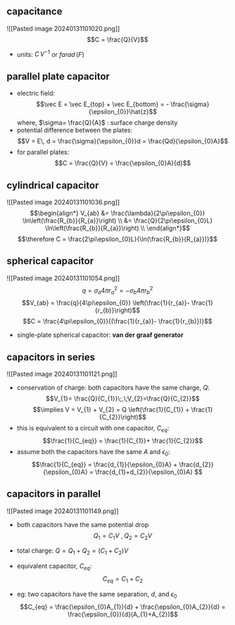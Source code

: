 ## capacitance
![[Pasted image 20240131101020.png]]
$$C = \frac{Q}{V}$$
- units: $C\,V^{-1}$ or $farad\,(F)$
## parallel plate capacitor
- electric field: $$\vec E = \vec E_{top} + \vec E_{bottom} = - \frac{\sigma}{\epsilon_{0}}\hat{z}$$
		where, $\sigma= \frac{Q}{A}$ : surface charge density
- potential difference between the plates: $$V = E\, d = \frac{\sigma}{\epsilon_{0}}d = \frac{Qd}{\epsilon_{0}A}$$
- for parallel plates: $$C = \frac{Q}{V} = \frac{\epsilon_{0}A}{d}$$
## cylindrical capacitor
![[Pasted image 20240131101036.png]]
$$\begin{align*}
	V_{ab} &= \frac{\lambda}{2\pi\epsilon_{0}} \ln\left(\frac{R_{b}}{R_{a}}\right) \\
	&= \frac{Q}{2\pi\epsilon_{0}L} \ln\left(\frac{R_{b}}{R_{a}}\right) \\
\end{align*}$$
$$\therefore C = \frac{2\pi\epsilon_{0}L}{\ln(\frac{R_{b}}{R_{a}})}$$
## spherical capacitor
![[Pasted image 20240131101054.png]]
$$q = \sigma_{a}4\pi r_{a}^{2} = -\sigma_{b}4\pi r_{b}^{2}$$
$$V_{ab} = \frac{q}{4\pi\epsilon_{0}} \left(\frac{1}{r_{a}}- \frac{1}{r_{b}}\right)$$
$$C = \frac{4\pi\epsilon_{0}}{(\frac{1}{r_{a}}- \frac{1}{r_{b}})}$$
- single-plate spherical capacitor: **van der graaf generator**
## capacitors in series
![[Pasted image 20240131101121.png]]
- conservation of charge: both capacitors have the same charge, $Q:$ $$V_{1}= \frac{Q}{C_{1}}\;,\;V_{2}=\frac{Q}{C_{2}}$$
$$\implies V = V_{1} + V_{2} = Q \left(\frac{1}{C_{1}} + \frac{1}{C_{2}}\right)$$
- this is equivalent to a circuit with one capacitor, $C_{eq}$: $$\frac{1}{C_{eq}} = \frac{1}{C_{1}}+ \frac{1}{C_{2}}$$
- assume both the capacitors have the same $A$ and $\epsilon_{0}:$ $$\frac{1}{C_{eq}} = \frac{d_{1}}{\epsilon_{0}A} + \frac{d_{2}}{\epsilon_{0}A} = \frac{d_{1}+d_{2}}{\epsilon_{0}A} $$
## capacitors in parallel
![[Pasted image 20240131101149.png]] 
- both capacitors have the same potential drop
$$Q_{1} =C_{1}V \; ,\; Q_{2}=C_{2}V$$
- total charge: $Q = Q_{1}+Q_{2} = (C_{1}+C_{2})V$
- equivalent capacitor, $C_{eq}:$ $$C_{eq} = C_{1}+C_{2}$$

- eg: two capacitors have the same separation, $d$, and $\epsilon_0$
	$$C_{eq} = \frac{\epsilon_{0}A_{1}}{d} + \frac{\epsilon_{0}A_{2}}{d} = \frac{\epsilon_{0}}{d}(A_{1}+A_{2})$$